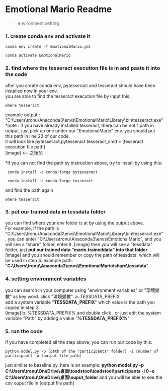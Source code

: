 # Emotional Mario Readme

> environment setting

### 1. create conda env and activate it
```
conda env create -f EmotionalMario.yml
```
```
conda activate EmotionalMario
```

### 2. find where the tesseract execution file is in and paste it into the code
after you create conda env, pytesseract and tesseract should have been installed now in your env.  
you are able to find the tesseract execution file by input this: 
```
where tesseract
```
example output : "C:\Users\tronu\Anaconda3\envs\EmotionalMario\Library\bin\tesseract.exe"  
*note : if you have already installed tesseract, there can be not 1 path in output. just pick up one under our "EmotionalMario" env.
you should put this path in line 23 of our code.  
it will look like 
pytesseract.pytesseract.tesseract_cmd = [tesseract execution file path]  
[image] <-- 之後加

*if you can not find the path by instruction above, try to install by using this:
```
 conda install -c conda-forge pytesseract
```
```
 conda install -c conda-forge tesseract
```
and find the path again
```
where tesseract
```

### 3. put our trained data in tessdata folder
you can find where your env folder is at by using the output above.  
For example, if the path is "C:\Users\tronu\Anaconda3\envs\EmotionalMario\Library\bin\tesseract.exe", you can enter "C:\Users\tronu\Anaconda3\envs\EmotionalMario",
and you will see a "share" folder, enter it.
[image]
then you will see a "tessdata" folder, just **put our trained data "mario.traineddata" into that folder**.
[image]
and you should remember or copy the path of tessdata, which will be used in step 4.
example path: "**C:\Users\tronu\Anaconda3\envs\EmotionalMario\share\tessdata**"

### 4. setting environment variables
you can search in your computer using "environment variables" or "環境變數" as key word.
click "環境變數".
a. TESSDATA_PREFIX  
    add a system variable "**TESSDATA_PREFIX**" which value is the path you copied in step 3.  
    [image]
b. %TESSDATA_PREFIX%
    and double click , or just edit the system variable "Path" by adding a value "**%TESSDATA_PREFIX%**"

### 5. run the code
if you have completed all the step above, you can run our code by this:
```
python model.py -p [path of the "participants" folder] -i [number of participant] -o [output file path]
```
just similar to baseline.py.
here is an example:
**python model.py -p C:\Users\tronu\OneDrive\桌面\toadstool\toadstool\participants -i 0 -o C:\Users\tronu\OneDrive\桌面\ouput_folder**
and you will be able to see the csv ouput file in [output file path]

